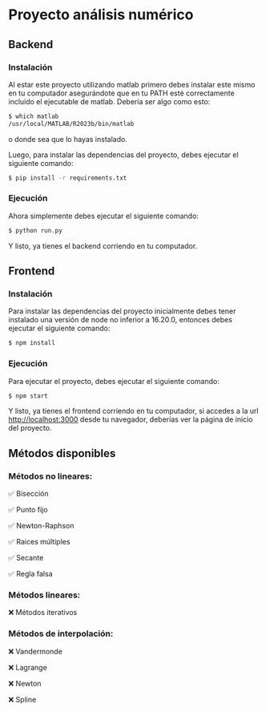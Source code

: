 # Proyecto análisis numérico

## Backend

### Instalación

Al estar este proyecto utilizando matlab primero debes instalar este mismo en tu computador asegurándote que en tu PATH esté correctamente incluido el ejecutable de matlab. Debería ser algo como esto:

```bash
$ which matlab
/usr/local/MATLAB/R2023b/bin/matlab
```

o donde sea que lo hayas instalado.

Luego, para instalar las dependencias del proyecto, debes ejecutar el siguiente comando:

```bash
$ pip install -r requirements.txt
```

### Ejecución
Ahora simplemente debes ejecutar el siguiente comando:

```bash
$ python run.py
```
Y listo, ya tienes el backend corriendo en tu computador.

## Frontend

### Instalación

Para instalar las dependencias del proyecto inicialmente debes tener instalado una versión de node no inferior a 16.20.0, entonces debes ejecutar el siguiente comando:

```bash
$ npm install
```

### Ejecución

Para ejecutar el proyecto, debes ejecutar el siguiente comando:

```bash
$ npm start
```

Y listo, ya tienes el frontend corriendo en tu computador, si accedes a la url [http://localhost:3000](http://localhost:3000) desde tu navegador, deberías ver la página de inicio del proyecto.

## Métodos disponibles

### Métodos no lineares:
✅ Bisección

✅ Punto fijo

✅ Newton-Raphson

✅ Raices múltiples

✅ Secante

✅ Regla falsa

### Métodos lineares:
❌ Métodos iterativos

### Métodos de interpolación:
❌ Vandermonde

❌ Lagrange

❌ Newton

❌ Spline
